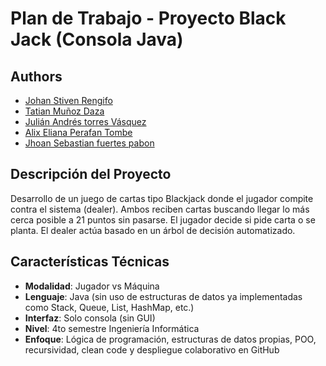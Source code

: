 # Plan de Trabajo - Proyecto Black Jack (Consola Java)

## Authors

- [Johan Stiven Rengifo](https://github.com/JohanStivenRengifo)
- [Tatian Muñoz Daza](https://github.com/TatianaDaza)
- [Julián Andrés torres Vásquez](https://github.com/Terdanms2)
- [Alix Eliana Perafan Tombe](https://github.com/ElianaPtombe)
- [Jhoan Sebastian fuertes pabon](https://github.com/sebastianfp99)

## Descripción del Proyecto

Desarrollo de un juego de cartas tipo Blackjack donde el jugador compite contra el sistema (dealer). Ambos reciben cartas buscando llegar lo más cerca posible a 21 puntos sin pasarse. El jugador decide si pide carta o se planta. El dealer actúa basado en un árbol de decisión automatizado.

## Características Técnicas

- **Modalidad**: Jugador vs Máquina
- **Lenguaje**: Java (sin uso de estructuras de datos ya implementadas como Stack, Queue, List, HashMap, etc.)
- **Interfaz**: Solo consola (sin GUI)
- **Nivel**: 4to semestre Ingeniería Informática
- **Enfoque**: Lógica de programación, estructuras de datos propias, POO, recursividad, clean code y despliegue colaborativo en GitHub